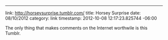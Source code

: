 --- 
link: http://horseysurprise.tumblr.com/
title: Horsey Surprise
date: 08/10/2012
category: link
timestamp: 2012-10-08 12:17:23.825744 -06:00

The only thing that makes comments on the Internet worthwile is this Tumblr.

